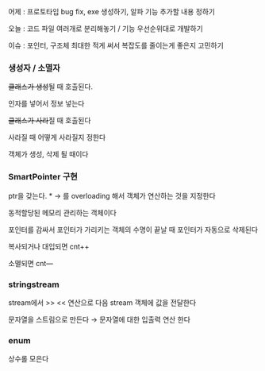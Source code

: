 어제 : 프로토타입 bug fix, exe 생성하기, 알파 기능 추가할 내용 정하기

오늘 : 코드 파일 여러개로 분리해놓기 / 기능 우선순위대로 개발하기

이슈 : 포인터, 구조체 최대한 적게 써서 복잡도를 줄이는게 좋은지 고민하기

### 생성자 / 소멸자

~~클래스가 생성~~될 때 호출된다.

인자를 넣어서 정보 넣는다

~~클래스가 사라~~질 때 호출된다

사라질 때 어떻게 사라질지 정한다

객체가 생성, 삭제 될 때이다

### SmartPointer 구현

ptr을 갖는다. * → 를 overloading 해서 객체가 연산하는 것을 지정한다

동적할당된 메모리 관리하는 객체이다

포인터를 감싸서 포인터가 가리키는 객체의 수명이 끝날 때 포인터가 자동으로 삭제된다 

복사되거나 대입되면 cnt++ 

소멸되면 cnt—

### stringstream

stream에서 >> << 연산으로 다음 stream 객체에 값을 전달한다 

문자열을 스트림으로 만든다 → 문자열에 대한 입출력 연산 한다

### enum

상수롤 모은다
